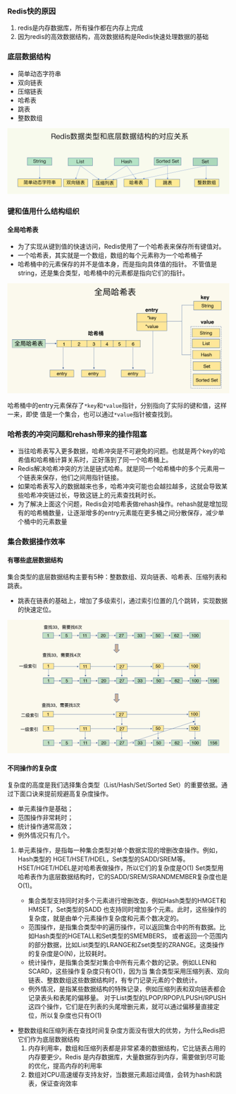 ### Redis快的原因
1. redis是内存数据库，所有操作都在内存上完成
2. 因为redis的高效数据结构，高效数据结构是Redis快速处理数据的基础
### 底层数据结构
* 简单动态字符串
* 双向链表
* 压缩链表
* 哈希表
* 跳表
* 整数数组

![](../images/redis-img.jpg)

### 键和值用什么结构组织
#### 全局哈希表
* 为了实现从键到值的快速访问，Redis使用了一个哈希表来保存所有键值对。
* 一个哈希表，其实就是一个数组，数组的每个元素称为一个哈希桶子
* 哈希桶中的元素保存的并不是值本身，而是指向具体值的指针。
不管值是string，还是集合类型，哈希桶中的元素都是指向它们的指针。

![](../images/hashtable.jpg)

哈希桶中的entry元素保存了`*key`和`*value`指针，分别指向了实际的键和值，这样一来，即使
值是一个集合，也可以通过`*value`指针被查找到。

### 哈希表的冲突问题和rehash带来的操作阻塞
* 当往哈希表写入更多数据，哈希冲突是不可避免的问题。也就是两个key的哈希值和哈希桶计算关系时，正好落到了同一个哈希桶上。
* Redis解决哈希冲突的方法是链式哈希。就是同一个哈希桶中的多个元素用一个链表来保存，他们之间用指针链接。
* 如果哈希表写入的数据越来也多，哈希冲突可能也会越拉越多，这就会导致某些哈希冲突链过长，导致这链上的元素查找耗时长。
* 为了解决上面这个问题，Redis会对哈希表做rehash操作。rehash就是增加现有的哈希桶数量，让逐渐增多的entry元素能在更多桶之间分散保存，减少单个桶中的元素数量

### 集合数据操作效率
#### 有哪些底层数据结构
集合类型的底层数据结构主要有5种：整数数组、双向链表、哈希表、压缩列表和跳表。

* 跳表在链表的基础上，增加了多级索引，通过索引位置的几个跳转，实现数据的快速定位。

![](../images/jump-table.jpg)

#### 不同操作的复杂度
复杂度的高度是我们选择集合类型（List/Hash/Set/Sorted Set）的重要依据。通过下面口诀来提前规避高复杂度操作。

* 单元素操作是基础；
* 范围操作非常耗时；
* 统计操作通常高效；
* 例外情况只有几个。

1. 单元素操作，是指每一种集合类型对单个数据实现的增删改查操作。例如，Hash类型的
HGET/HSET/HDEL，Set类型的SADD/SREM等。HSET/HGET/HDEL是对哈希表做操作，所以它们的复杂度是O(1)
Set类型用哈希表作为底层数据结构时，它的SADD/SREM/SRANDMEMBER复杂度也是O(1)。

    * 集合类型支持同时对多个元素进行增删改查，例如Hash类型的HMGET和HMSET，Set类型的SADD
也支持同时增加多个元素。此时，这些操作的复杂度，就是由单个元素操作复杂度和元素个数决定的。
    * 范围操作，是指集合类型中的遍历操作，可以返回集合中的所有数据。比如Hash类型的HGETALL和Set类型的SMEMBERS，
或者返回一个范围内的部分数据，比如List类型的LRANGE和Zset类型的ZRANGE。这类操作的复杂度是O(N)，比较耗时。
    * 统计操作，是指集合类型对集合中所有元素个数的记录。例如LLEN和SCARD，这些操作复杂度只有O(1)，因为当
    集合类型采用压缩列表、双向链表、整数数组这些数据结构时，有专门记录元素的个数统计。
    * 例外情况，是指某些数据结构的特殊记录，例如压缩列表和双向链表都会记录表头和表尾的偏移量。
    对于List类型的LPOP/RPOP/LPUSH/RPUSH这四个操作，它们是在列表的头尾增删元素，就可以通过偏移量直接定位，所以复杂度也只有O(1)
    
* 整数数组和压缩列表在查找时间复杂度方面没有很大的优势，为什么Redis把它们作为底层数据结构
    1. 内存利用率，数组和压缩列表都是非常紧凑的数据结构，它比链表占用的内存要更少。Redis
    是内存数据库，大量数据存到内存，需要做到尽可能的优化，提高内存的利用率
    2. 数组对CPU高速缓存支持友好，当数据元素超过阈值，会转为hash和跳表，保证查询效率



















